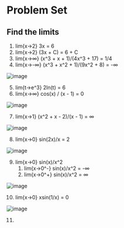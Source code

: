 # Problem Set

## Find the limits
1. lim{x→2} 3x = 6
2. lim{x→2} (3x + C) = 6 + C
3. lim{x→∞} (x^3 + x + 1)/(4x^3 + 17) = 1/4
4. lim{x→-∞} (x^3 + x^2 + 1)/(9x^2 + 8) = -∞ 

![image](https://github.com/LiberlandHacker/OSSP-CS/assets/67705789/7c70fbfb-6938-4d84-a329-3610b3df8dac)


5. lim{t→e^3} 2ln(t) = 6
6. lim{x→∞} cos(x) / (x - 1) = 0

![image](https://github.com/LiberlandHacker/OSSP-CS/assets/67705789/3d42c62d-d0e9-409a-ad6e-1dd6abf12a95)

7. lim{x→1} (x^2 + x - 2)/(x - 1) = ∞

![image](https://github.com/LiberlandHacker/OSSP-CS/assets/67705789/68aa9396-96cf-4c71-81b7-e8f5d5434fbb)

8. lim{x→0} sin(2x)/x = 2

![image](https://github.com/LiberlandHacker/OSSP-CS/assets/67705789/05413324-dc54-4a00-9d40-a47380adc503)

9. lim{x→0} sin(x)/x^2 
    1. lim{x→0^-} sin(x)/x^2 = -∞
    2. lim{x→0^+} sin(x)/x^2 = ∞

![image](https://github.com/LiberlandHacker/OSSP-CS/assets/67705789/1ff07dcd-799b-4c6a-8eb1-cbdb059b6e3e)

10. lim{x→0} xsin(1/x) = 0

![image](https://github.com/LiberlandHacker/OSSP-CS/assets/67705789/8e495394-9ca2-4fd4-81e0-9b5606acdd9e)

11. 
